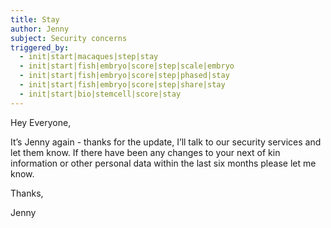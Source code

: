 ```yaml
---
title: Stay
author: Jenny
subject: Security concerns
triggered_by:
  - init|start|macaques|step|stay
  - init|start|fish|embryo|score|step|scale|embryo
  - init|start|fish|embryo|score|step|phased|stay
  - init|start|fish|embryo|score|step|share|stay
  - init|start|bio|stemcell|score|stay
---
```


Hey Everyone,

It’s Jenny again - thanks for the update, I’ll talk to our security services and let them know. If there have been any changes to your next of kin information or other personal data within the last six months please let me know.

Thanks,

Jenny
